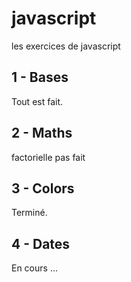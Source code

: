 # javascript
les exercices de javascript
## 1 - Bases
Tout est fait.
## 2 - Maths
factorielle pas fait
## 3 - Colors
Terminé.
## 4 - Dates
En cours ...
